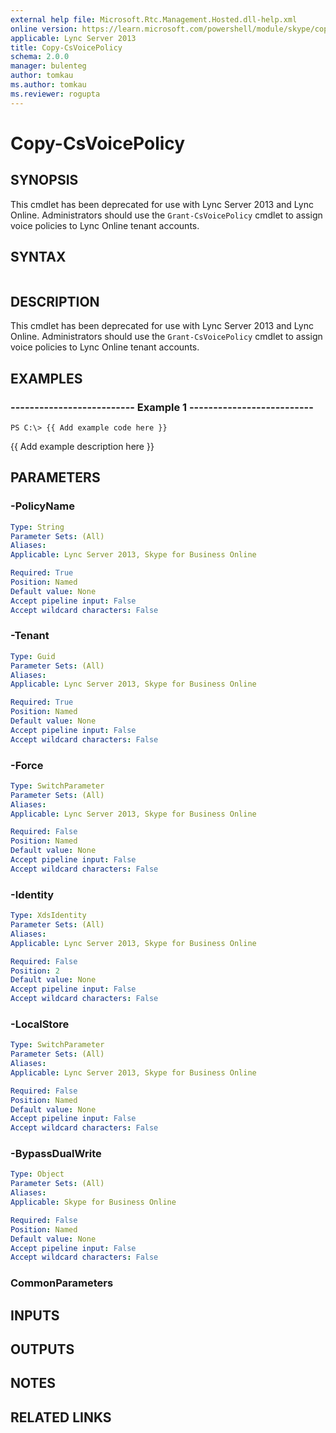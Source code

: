 ```yaml
---
external help file: Microsoft.Rtc.Management.Hosted.dll-help.xml
online version: https://learn.microsoft.com/powershell/module/skype/copy-csvoicepolicy
applicable: Lync Server 2013
title: Copy-CsVoicePolicy
schema: 2.0.0
manager: bulenteg
author: tomkau
ms.author: tomkau
ms.reviewer: rogupta
---
```


# Copy-CsVoicePolicy

## SYNOPSIS
This cmdlet has been deprecated for use with Lync Server 2013 and Lync Online. Administrators should use the `Grant-CsVoicePolicy` cmdlet to assign voice policies to Lync Online tenant accounts.

## SYNTAX

```

```

## DESCRIPTION
This cmdlet has been deprecated for use with Lync Server 2013 and Lync Online. Administrators should use the `Grant-CsVoicePolicy` cmdlet to assign voice policies to Lync Online tenant accounts.

## EXAMPLES

### -------------------------- Example 1 --------------------------
```
PS C:\> {{ Add example code here }}
```

{{ Add example description here }}


## PARAMETERS

### -PolicyName

```yaml
Type: String
Parameter Sets: (All)
Aliases: 
Applicable: Lync Server 2013, Skype for Business Online

Required: True
Position: Named
Default value: None
Accept pipeline input: False
Accept wildcard characters: False
```

### -Tenant

```yaml
Type: Guid
Parameter Sets: (All)
Aliases: 
Applicable: Lync Server 2013, Skype for Business Online

Required: True
Position: Named
Default value: None
Accept pipeline input: False
Accept wildcard characters: False
```

### -Force

```yaml
Type: SwitchParameter
Parameter Sets: (All)
Aliases: 
Applicable: Lync Server 2013, Skype for Business Online

Required: False
Position: Named
Default value: None
Accept pipeline input: False
Accept wildcard characters: False
```

### -Identity

```yaml
Type: XdsIdentity
Parameter Sets: (All)
Aliases: 
Applicable: Lync Server 2013, Skype for Business Online

Required: False
Position: 2
Default value: None
Accept pipeline input: False
Accept wildcard characters: False
```

### -LocalStore

```yaml
Type: SwitchParameter
Parameter Sets: (All)
Aliases: 
Applicable: Lync Server 2013, Skype for Business Online

Required: False
Position: Named
Default value: None
Accept pipeline input: False
Accept wildcard characters: False
```

### -BypassDualWrite

```yaml
Type: Object
Parameter Sets: (All)
Aliases: 
Applicable: Skype for Business Online

Required: False
Position: Named
Default value: None
Accept pipeline input: False
Accept wildcard characters: False
```

### CommonParameters

## INPUTS

## OUTPUTS

## NOTES

## RELATED LINKS
